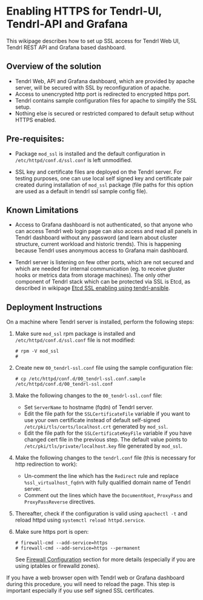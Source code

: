# Enabling HTTPS for Tendrl-UI, Tendrl-API and Grafana

This wikipage describes how to set up SSL access for Tendrl Web UI, Tendrl REST
API and Grafana based dashboard.

## Overview of the solution

* Tendrl Web, API and Grafana dashboard, which are provided by apache server,
  will be secured with SSL by reconfiguration of apache.
* Access to unencrypted http port is redirected to encrypted https port.
* Tendrl contains sample configuration files for apache to simplify the SSL
  setup.
* Nothing else is secured or restricted compared to default setup without
  HTTPS enabled.

## Pre-requisites:

* Package `mod_ssl` is installed and the default configuration
  in `/etc/httpd/conf.d/ssl.conf` is left unmodified.

* SSL key and certificate files are deployed on the Tendrl server.
  For testing purposes, one can use local self signed key and certificate
  pair created during installation of `mod_ssl` package (file paths for this
  option are used as a default in tendrl ssl sample config file).

## Known Limitations

* Access to Grafana dashboard is not authenticated, so that anyone who can
  access Tendrl web login page can also access and read all panels in Tendrl
  dashboard without any password (and learn about cluster structure, current
  workload and historic trends). This is happening because Tendrl uses
  anonymous access to Grafana main dashboard.

* Tendrl server is listening on few other ports, which are not secured and
  which are needed for internal communication (eg. to receive gluster hooks or
  metrics data from storage machines). The only other component of Tendrl stack
  which can be protected via SSL is Etcd, as described in wikipage
  [Etcd SSL enabling using tendrl-ansible](https://github.com/Tendrl/documentation/wiki/Etcd-SSL-configuration-using-tendrl-ansible).

## Deployment Instructions

On a machine where Tendrl server is installed, perform the following steps:

1. Make sure `mod_ssl` rpm package is installed and
   `/etc/httpd/conf.d/ssl.conf` file is not modified:

   ```
   # rpm -V mod_ssl
   #
   ```

1. Create new `00_tendrl-ssl.conf` file using the sample configuration file:

   ```
   # cp /etc/httpd/conf.d/00_tendrl-ssl.conf.sample /etc/httpd/conf.d/00_tendrl-ssl.conf
   ```

1. Make the following changes to the `00_tendrl-ssl.conf` file:

    * Set `ServerName` to hostname (fqdn) of Tendrl server.
    * Edit the file path for the `SSLCertificateFile` variable if you want to
      use your own certificate instead of
      default self-signed `/etc/pki/tls/certs/localhost.crt` generated by
      `mod_ssl`.
    * Edit the file path for the `SSLCertificateKeyFile` variable if you have
      changed cert file in the previous step.
      The default value points to `/etc/pki/tls/private/localhost.key` file
      generated by `mod_ssl`.

1. Make the following changes to the `tendrl.conf` file (this is necessary for
   http redirection to work):

    * Un-comment the line which has the `Redirect` rule and replace
      `%ssl_virtualhost_fqdn%` with fully qualified domain name of Tendrl
      server.
    * Comment out the lines which have the `DocumentRoot`, `ProxyPass` and
      `ProxyPassReverse` directives.

1. Thereafter, check if the configuration is valid using `apachectl -t` and
reload httpd using `systemctl reload httpd.service`.

1. Make sure https port is open:

   ```
   # firewall-cmd --add-service=https
   # firewall-cmd --add-service=https --permanent
   ```

   See [Firewall Configuration]() section for more details (especially if you
   are using iptables or firewalld zones).

If you have a web browser open with Tendrl web or Grafana dashboard during this
procedure, you will need to reload the page. This step is important especially
if you use self signed SSL certificates.
